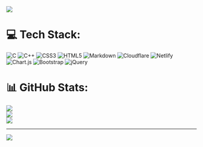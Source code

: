 <img src="https://repository-images.githubusercontent.com/588181932/e36ec678-7984-4cdd-8e4c-a3932772ff8e"/>

# 💻 Tech Stack:



![C](https://img.shields.io/badge/c-%2300599C.svg?style=for-the-badge&logo=c&logoColor=white) ![C++](https://img.shields.io/badge/c++-%2300599C.svg?style=for-the-badge&logo=c%2B%2B&logoColor=white) ![CSS3](https://img.shields.io/badge/css3-%231572B6.svg?style=for-the-badge&logo=css3&logoColor=white) ![HTML5](https://img.shields.io/badge/html5-%23E34F26.svg?style=for-the-badge&logo=html5&logoColor=white) ![Markdown](https://img.shields.io/badge/markdown-%23000000.svg?style=for-the-badge&logo=markdown&logoColor=white) ![Cloudflare](https://img.shields.io/badge/Cloudflare-F38020?style=for-the-badge&logo=Cloudflare&logoColor=white) ![Netlify](https://img.shields.io/badge/netlify-%23000000.svg?style=for-the-badge&logo=netlify&logoColor=#00C7B7) ![Chart.js](https://img.shields.io/badge/chart.js-F5788D.svg?style=for-the-badge&logo=chart.js&logoColor=white) ![Bootstrap](https://img.shields.io/badge/bootstrap-%238511FA.svg?style=for-the-badge&logo=bootstrap&logoColor=white) ![jQuery](https://img.shields.io/badge/jquery-%230769AD.svg?style=for-the-badge&logo=jquery&logoColor=white)



</div>

# 📊 GitHub Stats:
![](https://github-readme-stats.vercel.app/api?username=vandan02&theme=dark&hide_border=false&include_all_commits=true&count_private=false)<br/>
![](https://github-readme-streak-stats.herokuapp.com/?user=vandan02&theme=dark&hide_border=false)<br/>
![](https://github-readme-stats.vercel.app/api/top-langs/?username=vandan02&theme=dark&hide_border=false&include_all_commits=true&count_private=false&layout=compact)

---
[![](https://visitcount.itsvg.in/api?id=vandan02&icon=0&color=0)](https://visitcount.itsvg.in)

<!-- Proudly created with GPRM ( https://gprm.itsvg.in ) -->
